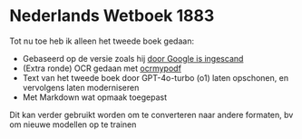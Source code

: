 # Nederlands Wetboek 1883

Tot nu toe heb ik alleen het tweede boek gedaan:
- Gebaseerd op de versie zoals hij [door Google is ingescand](https://books.google.nl/books?id=OU_iAAAAMAAJ&pg=PP9#v=onepage&q&f=false)
- (Extra ronde) OCR gedaan met [ocrmypodf](https://ocrmypdf.readthedocs.io/en/latest/)
- Text van het tweede boek door GPT-4o-turbo (o1) laten opschonen, en vervolgens laten moderniseren
- Met Markdown wat opmaak toegepast

Dit kan verder gebruikt worden om te converteren naar andere formaten, bv om nieuwe modellen op te trainen
